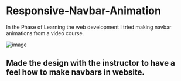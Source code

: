 # Responsive-Navbar-Animation
In the Phase of Learning the web development I tried making navbar animations from a video course.

![image](https://user-images.githubusercontent.com/101920581/171476117-1b4c38a9-9b1b-4cdd-8b65-85e43e3502fc.png)

## Made the design with the instructor to have a feel how to make navbars in website.
